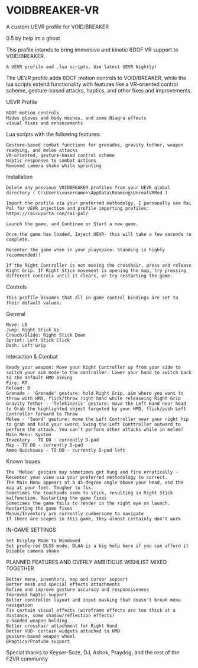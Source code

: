 # VOIDBREAKER-VR
A custom UEVR profile for VOID/BREAKER

0.5 by help im a ghost

This profile intends to bring immersive and kinetic 6DOF VR support to VOID/BREAKER.

    A UEVR profile and .lua scripts. Use latest UEVR Nightly!


The UEVR profile adds 6DOF motion controls to VOID/BREAKER, while the lua scripts extend functionality with features like a VR-oriented control scheme, gesture-based attacks, haptics, and other fixes and improvements.

UEVR Profile

    6DOF motion controls
    Hides gloves and body meshes, and some Niagra effects
    visual fixes and enhancements

    
Lua scripts with the following features:

    Gesture-based combat functions for grenades, gravity tether, weapon readying, and melee attacks
    VR-oriented, gesture-based control scheme
    Haptic responses to combat actions
    Removed camera shake while sprinting
    
    
Installation

    Delete any previous VOIDBREAKER profiles from your UEVR global directory ( C:\Users\<username>\AppData\Roaming\UnrealVRMod )

    Import the profile via your preferred methodolgy. I personally use Rai Pal for UEVR injection and profile importing profiles:
    https://raicuparta.com/rai-pal/

    Launch the game, and Continue or Start a new game.

    Once the game has loaded, Inject UEVR- this will take a few seconds to complete.

    Recenter the game when in your playspace- Standing is highly recommended!!

    If the Right Controller is not moving the crosshair, press and release Right Grip. If Right Stick movement is opening the map, try pressing different controls until it clears, or try restarting the game.

    
Controls

    This profile assumes that all in-game control bindings are set to their default values.

General

    Move: LS
    Jump: Right Stick Up
    Crouch/Slide: Right Stick Down
    Sprint: Left Stick Click
    Dash: Left Grip

Interaction & Combat

    Ready your weapon: Move your Right Controller up from your side to switch your aim mode to the controller. Lower your hand to switch back to the default HMD aiming
    Fire: RT
    Reload: B
    Grenade - 'Grenade' gesture: hold Right Grip, aim where you want to throw with HMD, flick/throw right hand while releaseing Right Grip
    Gravity Tether - 'Telekinesis' gesture: move the Left Hand near head to Grab the highlighted object targeted by your HMD, flick/push Left Controller forward to Throw
    Melee - 'Sword' gesture: move the Left Controller near your right hip to grab and hold your sword; Swing the Left Conttroller outward to perform the attack. You can't perform other attacks while in melee!
    Main Menu: System
    Inventory - TO DO - currently D-pad
    Map - TO DO - currently D-pad
    Ammo Quickswap - TO DO - currently D-pad left

    
Known Issues

    The 'Melee' gesture may sometimes get hung and fire erratically - Recenter your view via your preferred methodology to correct.
    The Main Menu appears at a 45-degree angle above your head, and the map at your feet. Tougher to fix.
    Sometimes the touchpads seem to stick, resulting in Right Stick malfunction. Restarting the game fixes
    Sometimes the game fails to render in the right eye on launch. Restarting the game fixes
    Menus/Inventory are currently cumbersome to navigate
    If there are scopes in this game, they almost certainly don't work
    

IN-GAME SETTINGS

    Set Display Mode to Windowed
    Set preferred DLSS mode, DLAA is a big help here if you can afford it
    Disable camera shake


PLANNED FEATURES AND OVERLY AMBITIOUS WISHLIST MIXED TOGETHER

    Better menu, inventory, map and cursor support
    Better mesh and special effects attachments
    Refine and improve gesture accuracy and responsiveness
    Improved haptic support
    Better controller layout and input masking that doesn't break menu navigation
    Fix certain visual effects (wireframe effects are too thick at a distance, some shadow/reflection effects)
    2-handed weapon holding
    Better crosshair attachment for Right Hand
    Better HUD- certain widgets attached to HMD
    gesture-based weapon wheel
    BHaptics/Protube support
    

Special thanks to Keyser-Soze, DJ, Ashok, Praydog, and the rest of the F2VR community
